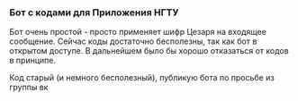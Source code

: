 ### Бот с кодами для Приложения НГТУ

Бот очень простой - просто применяет шифр Цезаря на входящее сообщение.
Сейчас коды достаточно бесполезны, так как бот в открытом доступе.
В дальнейшем было бы хорошо отказаться от кодов в принципе.

Код старый (и немного бесполезный), публикую бота по просьбе из группы вк
